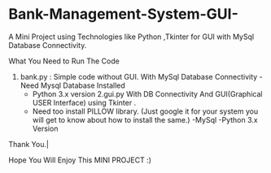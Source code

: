 # Bank-Management-System-GUI-
A Mini Project using Technologies like Python ,Tkinter for GUI with MySql Database Connectivity.

What You Need to Run The Code

1. bank.py :
    Simple code without GUI.
    With MySql Database Connectivity
    -Need Mysql Database Installed
    - Python 3.x version 
2.gui.py
    With DB Connectivity And GUI(Graphical USER Interface) using Tkinter .
    - Need too install PILLOW library. (Just google it for your system you will get to know about how to install the same.)
    -MySql
    -Python 3.x Version 
    
    
Thank You.|

Hope You Will Enjoy This MINI PROJECT :)
